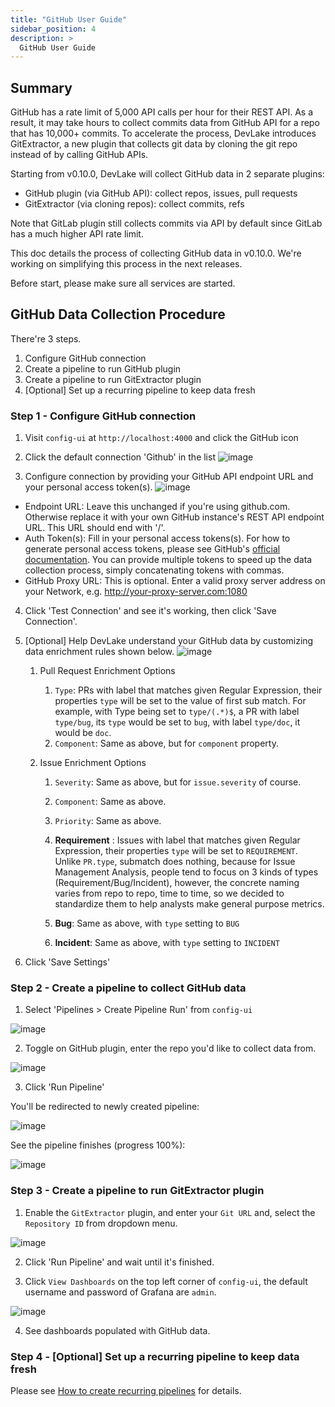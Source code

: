 ```yaml
---
title: "GitHub User Guide"
sidebar_position: 4
description: >
  GitHub User Guide
---
```


## Summary

GitHub has a rate limit of 5,000 API calls per hour for their REST API.
As a result, it may take hours to collect commits data from GitHub API for a repo that has 10,000+ commits.
To accelerate the process, DevLake introduces GitExtractor, a new plugin that collects git data by cloning the git repo instead of by calling GitHub APIs.

Starting from v0.10.0, DevLake will collect GitHub data in 2 separate plugins:

- GitHub plugin (via GitHub API): collect repos, issues, pull requests
- GitExtractor (via cloning repos):  collect commits, refs

Note that GitLab plugin still collects commits via API by default since GitLab has a much higher API rate limit.

This doc details the process of collecting GitHub data in v0.10.0. We're working on simplifying this process in the next releases.

Before start, please make sure all services are started.

## GitHub Data Collection Procedure

There're 3 steps.

1. Configure GitHub connection
2. Create a pipeline to run GitHub plugin
3. Create a pipeline to run GitExtractor plugin
4. [Optional] Set up a recurring pipeline to keep data fresh

### Step 1 - Configure GitHub connection

1. Visit `config-ui` at `http://localhost:4000` and click the GitHub icon

2. Click the default connection 'Github' in the list
    ![image](https://user-images.githubusercontent.com/14050754/163591959-11d83216-057b-429f-bb35-a9d845b3de5a.png)

3. Configure connection by providing your GitHub API endpoint URL and your personal access token(s).
    ![image](https://user-images.githubusercontent.com/14050754/163592015-b3294437-ce39-45d6-adf6-293e620d3942.png)

- Endpoint URL: Leave this unchanged if you're using github.com. Otherwise replace it with your own GitHub instance's REST API endpoint URL. This URL should end with '/'.
- Auth Token(s): Fill in your personal access tokens(s). For how to generate personal access tokens, please see GitHub's [official documentation](https://docs.github.com/en/authentication/keeping-your-account-and-data-secure/creating-a-personal-access-token).
You can provide multiple tokens to speed up the data collection process, simply concatenating tokens with commas.
- GitHub Proxy URL: This is optional. Enter a valid proxy server address on your Network, e.g. http://your-proxy-server.com:1080

4. Click 'Test Connection' and see it's working, then click 'Save Connection'.

5. [Optional] Help DevLake understand your GitHub data by customizing data enrichment rules shown below.
    ![image](https://user-images.githubusercontent.com/14050754/163592506-1873bdd1-53cb-413b-a528-7bda440d07c5.png)

   1. Pull Request Enrichment Options

      1. `Type`: PRs with label that matches given Regular Expression, their properties `type` will be set to the value of first sub match. For example, with Type being set to `type/(.*)$`, a PR with label `type/bug`, its `type` would be set to `bug`, with label `type/doc`, it would be `doc`.
      2. `Component`: Same as above, but for `component` property.

   2. Issue Enrichment Options

      1. `Severity`: Same as above, but for `issue.severity` of course.

      2. `Component`: Same as above.

      3. `Priority`: Same as above.

      4. **Requirement** : Issues with label that matches given Regular Expression, their properties `type` will be set to `REQUIREMENT`. Unlike `PR.type`, submatch does nothing,    because for Issue Management Analysis, people tend to focus on 3 kinds of types (Requirement/Bug/Incident), however, the concrete naming varies from repo to repo, time to time, so we decided to standardize them to help analysts make general purpose metrics.

      5. **Bug**: Same as above, with `type` setting to `BUG`

      6. **Incident**: Same as above, with `type` setting to `INCIDENT`

6. Click 'Save Settings'

### Step 2 - Create a pipeline to collect GitHub data

1. Select 'Pipelines > Create Pipeline Run' from `config-ui`

![image](https://user-images.githubusercontent.com/14050754/163592542-8b9d86ae-4f16-492c-8f90-12f1e90c5772.png)

2. Toggle on GitHub plugin, enter the repo you'd like to collect data from.

![image](https://user-images.githubusercontent.com/14050754/163592606-92141c7e-e820-4644-b2c9-49aa44f10871.png)

3. Click 'Run Pipeline'

You'll be redirected to newly created pipeline:

![image](https://user-images.githubusercontent.com/14050754/163592677-268e6b77-db3f-4eec-8a0e-ced282f5a361.png)


See the pipeline finishes (progress 100%):

![image](https://user-images.githubusercontent.com/14050754/163592709-cce0d502-92e9-4c19-8504-6eb521b76169.png)

### Step 3 - Create a pipeline to run GitExtractor plugin

1. Enable the `GitExtractor` plugin, and enter your `Git URL` and, select the `Repository ID` from dropdown menu.

![image](https://user-images.githubusercontent.com/2908155/164125950-37822d7f-6ee3-425d-8523-6f6b6213cb89.png)

2. Click 'Run Pipeline' and wait until it's finished.

3. Click `View Dashboards` on the top left corner of `config-ui`, the default username and password of Grafana are `admin`.

![image](https://user-images.githubusercontent.com/61080/163666814-e48ac68d-a0cc-4413-bed7-ba123dd291c8.png)

4. See dashboards populated with GitHub data.

### Step 4 - [Optional] Set up a recurring pipeline to keep data fresh

Please see [How to create recurring pipelines](./RecurringPipelines.md) for details.






